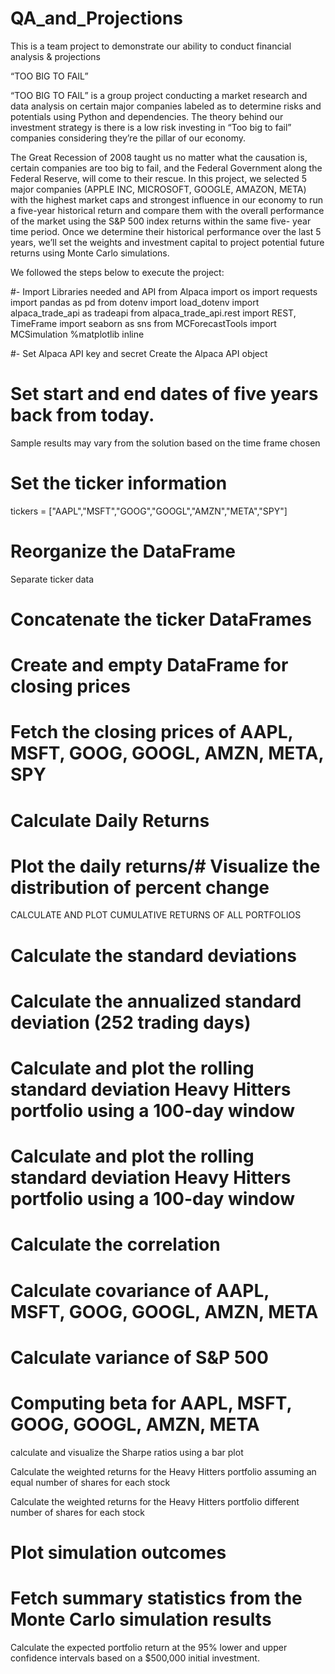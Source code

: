 # QA_and_Projections
This is a team project to demonstrate our ability to conduct financial analysis &amp; projections


“TOO BIG TO FAIL”


“TOO BIG TO FAIL” is a group project conducting a market research and data analysis on certain major companies labeled as to determine risks and potentials using Python and dependencies. 
The theory behind our investment strategy is there is a low risk investing in “Too big to fail” companies considering they’re the pillar of our economy.

The Great Recession of 2008 taught us no matter what the causation is, certain companies are too big to fail, and the Federal Government along the Federal Reserve, will come to their rescue. In this project, we selected 5 major companies (APPLE INC, MICROSOFT, GOOGLE, AMAZON, META) with the highest market caps and strongest influence in our economy to run a five-year historical return and compare them with the overall performance of the market using the S&P 500 index returns within the same five- year time period. Once we determine their historical performance over the last 5 years, we’ll set the weights and investment capital to project potential future returns using Monte Carlo simulations.

We followed the steps below to execute the project:

 #- Import Libraries needed and API from Alpaca 
import os
import requests
import pandas as pd
from dotenv import load_dotenv
import alpaca_trade_api as tradeapi
from alpaca_trade_api.rest import REST, TimeFrame
import seaborn as sns
from MCForecastTools import MCSimulation
%matplotlib inline

#- Set Alpaca API key and secret
    Create the Alpaca API object

# Set start and end dates of five years back from today.
  Sample results may vary from the solution based on the time frame chosen

# Set the ticker information
tickers = ["AAPL","MSFT","GOOG","GOOGL","AMZN","META","SPY"]

# Reorganize the DataFrame
  Separate ticker data

# Concatenate the ticker DataFrames

# Create and empty DataFrame for closing prices
# Fetch the closing prices of AAPL, MSFT, GOOG, GOOGL, AMZN, META, SPY

# Calculate Daily Returns
# Plot the daily returns/# Visualize the distribution of percent change 
CALCULATE AND PLOT CUMULATIVE RETURNS OF ALL PORTFOLIOS

# Calculate the standard deviations

# Calculate the annualized standard deviation (252 trading days)
# Calculate and plot the rolling standard deviation Heavy Hitters portfolio using a 100-day window


# Calculate and plot the rolling standard deviation Heavy Hitters portfolio using a 100-day window

# Calculate the correlation

# Calculate covariance of AAPL, MSFT, GOOG, GOOGL, AMZN, META
# Calculate variance of S&P 500


# Computing beta for AAPL, MSFT, GOOG, GOOGL, AMZN, META

calculate and visualize the Sharpe ratios using a bar plot

Calculate the weighted returns for the Heavy Hitters portfolio assuming an equal number of shares for each stock

Calculate the weighted returns for the Heavy Hitters portfolio different number of shares for each stock

# Plot simulation outcomes
# Fetch summary statistics from the Monte Carlo simulation results

Calculate the expected portfolio return at the 95% lower and upper confidence intervals based on a $500,000 initial investment.













